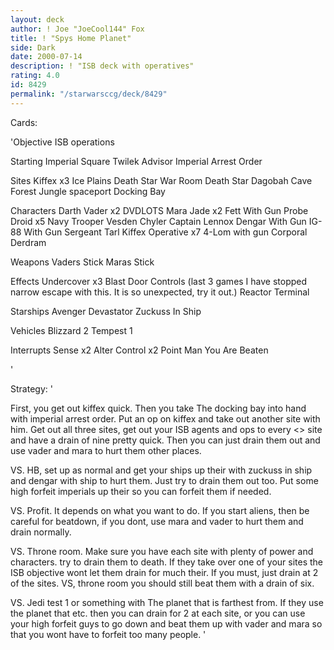 ```yaml
---
layout: deck
author: ! Joe "JoeCool144" Fox
title: ! "Spys Home Planet"
side: Dark
date: 2000-07-14
description: ! "ISB deck with operatives"
rating: 4.0
id: 8429
permalink: "/starwarsccg/deck/8429"
---
```

Cards: 

'Objective
ISB operations

Starting
Imperial Square
Twilek Advisor
Imperial Arrest Order

Sites
Kiffex x3
Ice Plains
Death Star War Room
Death Star
Dagobah Cave
Forest
Jungle
spaceport Docking Bay

Characters
Darth Vader x2
DVDLOTS
Mara Jade x2
Fett With Gun
Probe Droid x5
Navy Trooper Vesden
Chyler
Captain Lennox
Dengar With Gun
IG-88 With Gun
Sergeant Tarl
Kiffex Operative x7
4-Lom with gun
Corporal Derdram

Weapons
Vaders Stick
Maras Stick

Effects
Undercover x3
Blast Door Controls (last 3 games I have stopped narrow escape with this. It is so unexpected, try it out.)
Reactor Terminal

Starships
Avenger
Devastator
Zuckuss In Ship

Vehicles
Blizzard 2
Tempest 1

Interrupts
Sense x2
Alter
Control x2
Point Man
You Are Beaten



'

Strategy: '

First, you get out kiffex quick. Then you take The docking bay into hand with imperial arrest order. Put an op on kiffex and take out another site with him. Get out all three sites, get out your ISB agents and ops to every <> site and have a drain of nine pretty quick. Then you can just drain them out and use vader and mara to hurt them other places.

VS. HB, set up as normal and get your ships up their with zuckuss in ship and dengar with ship to hurt them. Just try to drain them out too. Put some high forfeit imperials up their so you can forfeit them if needed.

VS. Profit. It depends on what you want to do. If you start aliens, then be careful for beatdown, if you dont, use mara and vader to hurt them and drain normally.

VS. Throne room. Make sure you have each site with plenty of power and characters. try to drain them to death. If they take over one of your sites the ISB objective wont let them drain for much their. If you must, just drain at 2 of the sites. VS, throne room you should still beat them with a drain of six.

VS. Jedi test 1 or something with The planet that is farthest from. If they use the planet that etc. then you can drain for 2 at each site, or you can use your high forfeit guys to go down and beat them up with vader and mara so that  you wont have to forfeit too many people. '
